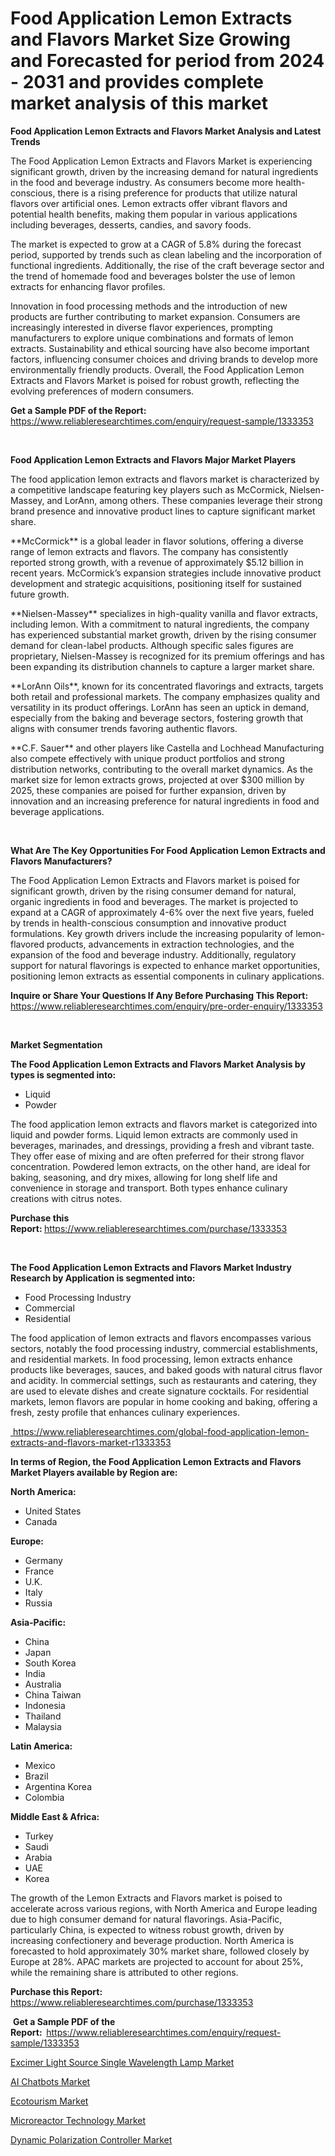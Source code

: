 <p><h1>Food Application Lemon Extracts and Flavors Market Size Growing and Forecasted for period from 2024 - 2031 and provides complete market analysis of this market</h1></p><p><strong>Food Application Lemon Extracts and Flavors Market Analysis and Latest Trends</strong></p>
<p><p>The Food Application Lemon Extracts and Flavors Market is experiencing significant growth, driven by the increasing demand for natural ingredients in the food and beverage industry. As consumers become more health-conscious, there is a rising preference for products that utilize natural flavors over artificial ones. Lemon extracts offer vibrant flavors and potential health benefits, making them popular in various applications including beverages, desserts, candies, and savory foods.</p><p>The market is expected to grow at a CAGR of 5.8% during the forecast period, supported by trends such as clean labeling and the incorporation of functional ingredients. Additionally, the rise of the craft beverage sector and the trend of homemade food and beverages bolster the use of lemon extracts for enhancing flavor profiles.</p><p>Innovation in food processing methods and the introduction of new products are further contributing to market expansion. Consumers are increasingly interested in diverse flavor experiences, prompting manufacturers to explore unique combinations and formats of lemon extracts. Sustainability and ethical sourcing have also become important factors, influencing consumer choices and driving brands to develop more environmentally friendly products. Overall, the Food Application Lemon Extracts and Flavors Market is poised for robust growth, reflecting the evolving preferences of modern consumers.</p></p>
<p><strong>Get a Sample PDF of the Report:&nbsp;</strong> <a href="https://www.reliableresearchtimes.com/enquiry/request-sample/1333353?utm_campaign=1347&utm_medium=2&utm_source=Github&utm_content=ia&utm_term=01102024&utm_id=food-application-lemon-extracts-and-flavors">https://www.reliableresearchtimes.com/enquiry/request-sample/1333353</a></p>
<p>&nbsp;</p>
<p><strong>Food Application Lemon Extracts and Flavors Major Market Players</strong></p>
<p><p>The food application lemon extracts and flavors market is characterized by a competitive landscape featuring key players such as McCormick, Nielsen-Massey, and LorAnn, among others. These companies leverage their strong brand presence and innovative product lines to capture significant market share.</p><p>**McCormick** is a global leader in flavor solutions, offering a diverse range of lemon extracts and flavors. The company has consistently reported strong growth, with a revenue of approximately $5.12 billion in recent years. McCormick’s expansion strategies include innovative product development and strategic acquisitions, positioning itself for sustained future growth.</p><p>**Nielsen-Massey** specializes in high-quality vanilla and flavor extracts, including lemon. With a commitment to natural ingredients, the company has experienced substantial market growth, driven by the rising consumer demand for clean-label products. Although specific sales figures are proprietary, Nielsen-Massey is recognized for its premium offerings and has been expanding its distribution channels to capture a larger market share.</p><p>**LorAnn Oils**, known for its concentrated flavorings and extracts, targets both retail and professional markets. The company emphasizes quality and versatility in its product offerings. LorAnn has seen an uptick in demand, especially from the baking and beverage sectors, fostering growth that aligns with consumer trends favoring authentic flavors.</p><p>**C.F. Sauer** and other players like Castella and Lochhead Manufacturing also compete effectively with unique product portfolios and strong distribution networks, contributing to the overall market dynamics. As the market size for lemon extracts grows, projected at over $300 million by 2025, these companies are poised for further expansion, driven by innovation and an increasing preference for natural ingredients in food and beverage applications.</p></p>
<p>&nbsp;</p>
<p><strong>What Are The Key Opportunities For Food Application Lemon Extracts and Flavors Manufacturers?</strong></p>
<p><p>The Food Application Lemon Extracts and Flavors market is poised for significant growth, driven by the rising consumer demand for natural, organic ingredients in food and beverages. The market is projected to expand at a CAGR of approximately 4-6% over the next five years, fueled by trends in health-conscious consumption and innovative product formulations. Key growth drivers include the increasing popularity of lemon-flavored products, advancements in extraction technologies, and the expansion of the food and beverage industry. Additionally, regulatory support for natural flavorings is expected to enhance market opportunities, positioning lemon extracts as essential components in culinary applications.</p></p>
<p><strong>Inquire or Share Your Questions If Any Before Purchasing This Report:</strong> <a href="https://www.reliableresearchtimes.com/enquiry/pre-order-enquiry/1333353?utm_campaign=1347&utm_medium=2&utm_source=Github&utm_content=ia&utm_term=01102024&utm_id=food-application-lemon-extracts-and-flavors">https://www.reliableresearchtimes.com/enquiry/pre-order-enquiry/1333353</a></p>
<p>&nbsp;</p>
<p><strong>Market Segmentation</strong></p>
<p><strong>The Food Application Lemon Extracts and Flavors Market Analysis by types is segmented into:</strong></p>
<p><ul><li>Liquid</li><li>Powder</li></ul></p>
<p><p>The food application lemon extracts and flavors market is categorized into liquid and powder forms. Liquid lemon extracts are commonly used in beverages, marinades, and dressings, providing a fresh and vibrant taste. They offer ease of mixing and are often preferred for their strong flavor concentration. Powdered lemon extracts, on the other hand, are ideal for baking, seasoning, and dry mixes, allowing for long shelf life and convenience in storage and transport. Both types enhance culinary creations with citrus notes.</p></p>
<p><strong>Purchase this Report:&nbsp;</strong><a href="https://www.reliableresearchtimes.com/purchase/1333353?utm_campaign=1347&utm_medium=2&utm_source=Github&utm_content=ia&utm_term=01102024&utm_id=food-application-lemon-extracts-and-flavors">https://www.reliableresearchtimes.com/purchase/1333353</a></p>
<p>&nbsp;</p>
<p><strong>The Food Application Lemon Extracts and Flavors Market Industry Research by Application is segmented into:</strong></p>
<p><ul><li>Food Processing Industry</li><li>Commercial</li><li>Residential</li></ul></p>
<p><p>The food application of lemon extracts and flavors encompasses various sectors, notably the food processing industry, commercial establishments, and residential markets. In food processing, lemon extracts enhance products like beverages, sauces, and baked goods with natural citrus flavor and acidity. In commercial settings, such as restaurants and catering, they are used to elevate dishes and create signature cocktails. For residential markets, lemon flavors are popular in home cooking and baking, offering a fresh, zesty profile that enhances culinary experiences.</p></p>
<p><a href="https://www.reliableresearchtimes.com/global-food-application-lemon-extracts-and-flavors-market-r1333353?utm_campaign=1347&utm_medium=2&utm_source=Github&utm_content=ia&utm_term=01102024&utm_id=food-application-lemon-extracts-and-flavors">&nbsp;https://www.reliableresearchtimes.com/global-food-application-lemon-extracts-and-flavors-market-r1333353</a></p>
<p><strong>In terms of Region, the Food Application Lemon Extracts and Flavors Market Players available by Region are:</strong></p>
<p>
    <p> <strong> North America: </strong>
        <ul>
            <li>United States</li>
            <li>Canada</li>
        </ul>
        </p> 
    <p> <strong> Europe: </strong>
        <ul>
            <li>Germany</li>
            <li>France</li>
            <li>U.K.</li>
            <li>Italy</li>
            <li>Russia</li>
        </ul>
        </p> 
    <p> <strong> Asia-Pacific: </strong>
        <ul>
            <li>China</li>
            <li>Japan</li>
            <li>South Korea</li>
            <li>India</li>
            <li>Australia</li>
            <li>China Taiwan</li>
            <li>Indonesia</li>
            <li>Thailand</li>
            <li>Malaysia</li>
        </ul>
        </p> 
    <p> <strong> Latin America: </strong>
        <ul>
            <li>Mexico</li>
            <li>Brazil</li>
            <li>Argentina Korea</li>
            <li>Colombia</li>
        </ul>
        </p> 
    <p> <strong> Middle East & Africa: </strong>
        <ul>
            <li>Turkey</li>
            <li>Saudi</li>
            <li>Arabia</li>
            <li>UAE</li>
            <li>Korea</li>
        </ul>
    </p>
    </p>
<p><p>The growth of the Lemon Extracts and Flavors market is poised to accelerate across various regions, with North America and Europe leading due to high consumer demand for natural flavorings. Asia-Pacific, particularly China, is expected to witness robust growth, driven by increasing confectionery and beverage production. North America is forecasted to hold approximately 30% market share, followed closely by Europe at 28%. APAC markets are projected to account for about 25%, while the remaining share is attributed to other regions.</p></p>
<p><strong>Purchase this Report: </strong><a href="https://www.reliableresearchtimes.com/purchase/1333353?utm_campaign=1347&utm_medium=2&utm_source=Github&utm_content=ia&utm_term=01102024&utm_id=food-application-lemon-extracts-and-flavors">https://www.reliableresearchtimes.com/purchase/1333353</a></p>
<p>&nbsp;<strong>Get a Sample PDF of the Report:&nbsp;&nbsp;</strong><a href="https://www.reliableresearchtimes.com/enquiry/request-sample/1333353?utm_campaign=1347&utm_medium=2&utm_source=Github&utm_content=ia&utm_term=01102024&utm_id=food-application-lemon-extracts-and-flavors">https://www.reliableresearchtimes.com/enquiry/request-sample/1333353</a></p>
<p><strong></strong></p>
<p><p><a href="https://issuu.com/reportprime-2/docs/excimer-light-source-single-wavelen_5ba118ae8307ad?utm_campaign=1347&utm_medium=2&utm_source=Github&utm_content=ia&utm_term=01102024&utm_id=food-application-lemon-extracts-and-flavors">Excimer Light Source Single Wavelength Lamp Market</a></p><p><a href="https://www.linkedin.com/pulse/global-ai-chatbots-market-size-expected-experience-cagr-135-pra9f?utm_campaign=1347&utm_medium=2&utm_source=Github&utm_content=ia&utm_term=01102024&utm_id=food-application-lemon-extracts-and-flavors">AI Chatbots Market</a></p><p><a href="https://www.linkedin.com/pulse/role-ecotourism-market-applications-below-20-years20-30-rlruf?utm_campaign=1347&utm_medium=2&utm_source=Github&utm_content=ia&utm_term=01102024&utm_id=food-application-lemon-extracts-and-flavors">Ecotourism Market</a></p><p><a href="https://www.linkedin.com/pulse/future-insights-microreactor-technology-market-trends-f970f?utm_campaign=1347&utm_medium=2&utm_source=Github&utm_content=ia&utm_term=01102024&utm_id=food-application-lemon-extracts-and-flavors">Microreactor Technology Market</a></p><p><a href="https://issuu.com/reportprime-2/docs/dynamic-polarization-controller-mar_b6a9dcb0240345?utm_campaign=1347&utm_medium=2&utm_source=Github&utm_content=ia&utm_term=01102024&utm_id=food-application-lemon-extracts-and-flavors">Dynamic Polarization Controller Market</a></p></p>
